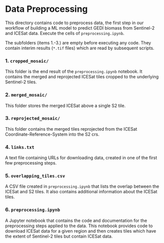 # Data Preprocessing

This directory contains code to preprocess data, the first step in our workflow of building a ML model to predict GEDI biomass from Sentinel-2 and ICESat data. Execute the cells of `preprocessing.ipynb`.

The subfolders (items 1.-3.) are empty before executing any code. They contain interim results (`*.tif` files) which are read by subsequent scripts.

### 1. `cropped_mosaic/`
This folder is the end result of the `preprocessing.ipynb` notebook. It contains the merged and reprojected ICESat tiles cropped to the underlying Sentinel-2 tiles.

### 2. `merged_mosaic/`
This folder stores the merged ICESat above a single S2 tile.

### 3. `reprojected_mosaic/`
This folder contains the merged tiles reprojected from the ICESat Coordinate-Reference-System into the S2 crs.

### 4. `links.txt`
A text file containing URLs for downloading data, created in one of the first few preprocessing steps.

### 5. `overlapping_tiles.csv`
A CSV file created in `preprocessing.ipynb` that lists the overlap between the ICESat and S2 tiles. It also contains additional information about the ICESat tiles.

### 6. `preprocessing.ipynb`
A Jupyter notebook that contains the code and documentation for the preprocessing steps applied to the data. This notebook provides code to download ICESat data for a given region and then creates tiles which have the extent of Sentinel-2 tiles but contain ICESat data.

